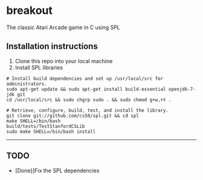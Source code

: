 # breakout
The classic Atari Arcade game in C using SPL

## Installation instructions
1. Clone this repo into your local machine
2. Install SPL libraries
```
# Install build dependencies and set up /usr/local/src for administrators.
sudo apt-get update && sudo apt-get install build-essential openjdk-7-jdk git
cd /usr/local/src && sudo chgrp sudo . && sudo chmod g+w,+t .

# Retrieve, configure, build, test, and install the library.
git clone git://github.com/cs50/spl.git && cd spl
make SHELL=/bin/bash
build/tests/TestStanfordCSLib
sudo make SHELL=/bin/bash install
```

---

## TODO
* [Done}]Fix the SPL dependencies
